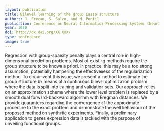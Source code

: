 ```yaml
---
layout: publication
title: Bilevel learning of the group Lasso structure
authors: J. Frecon, S. Salzo, and M. Pontil
publication: Conference on Neural Information Processing Systems (NeurIPS)
year: 2020
doi: http://dx.doi.org/XX.XXX/
type: conference
image: true
---
```


Regression with group-sparsity penalty plays a central role in high-dimensional prediction problems. Most of existing methods require the group structure to be known a priori. In practice, this may be a too strong assumption, potentially hampering the effectiveness of the regularization method. To circumvent this issue, we present a method to estimate the group structure by means of a continuous bilevel optimization problem where the data is split into training and validation sets. Our approach relies on an approximation scheme where the lower level problem is replaced by a smooth dual forward-backward algorithm with Bregman distances. We provide guarantees regarding the convergence of the approximate procedure to the exact problem and demonstrate the well behaviour of the proposed method on synthetic experiments. Finally, a preliminary application to genes expression data is tackled with the purpose of unveiling functional groups.